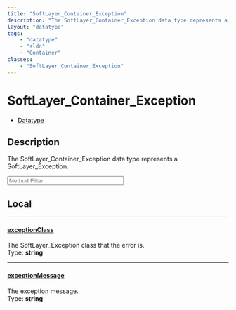 ```yaml
---
title: "SoftLayer_Container_Exception"
description: "The SoftLayer_Container_Exception data type represents a SoftLayer_Exception."
layout: "datatype"
tags:
    - "datatype"
    - "sldn"
    - "Container"
classes:
    - "SoftLayer_Container_Exception"
---
```


# SoftLayer_Container_Exception
<div id='service-datatype'>
    <ul id='sldn-reference-tabs'>
        <li id='datatype'> <a href='/reference/datatypes/SoftLayer_Container_Exception' >Datatype</a></li>
    </ul>
</div>

## Description 
The SoftLayer_Container_Exception data type represents a SoftLayer_Exception. 





<!-- Service Filer BEGIN -->
<div class="view-filters">
        <div class="clearfix">
            <div class="search-input-box">
                <input placeholder="Method Filter" onkeyup="titleSearch(inputId='prop-input', divId='properties', elementClass='prop-row')" 
                    type="text" id="prop-input" value="" size="30" maxlength="128" class="form-text">
            </div>
        </div>
</div>
<!-- Service Filer END -->

<div id="properties" class="content">
<div id="localProperties" class="prop-content" >

## Local
-----
[exceptionClass]: #exceptionclass
#### [exceptionClass]
The SoftLayer_Exception class that the error is.  
<span class="type-label">Type: </span>**string**

-----
[exceptionMessage]: #exceptionmessage
#### [exceptionMessage]
The exception message.  
<span class="type-label">Type: </span>**string**

</div>
<!-- LOCAL PROPERTY END -->

</div>


